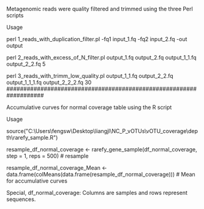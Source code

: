 
Metagenomic reads were quality filtered and trimmed using the three Perl scripts

Usage

perl 1_reads_with_duplication_filter.pl -fq1 input_1.fq -fq2 input_2.fq -out output

perl 2_reads_with_excess_of_N_filter.pl output_1.fq output_2.fq output_1_1.fq output_2_2.fq 5

perl 3_reads_with_trimm_low_quality.pl output_1_1.fq output_2_2.fq output_1_1_1.fq output_2_2_2.fq 30
###################################################################

Accumulative curves for normal coverage table using the R script

Usage

source("C:\\Users\\fengsw\\Desktop\\liangjl\\NC_P_vOTUs\\vOTU_coverage\\depth\\rarefy_sample.R")

resample_df_normal_coverage  <- rarefy_gene_sample(df_normal_coverage, step = 1, reps = 500)  # resample

resample_df_normal_coverage_Mean <- data.frame(colMeans(data.frame(resample_df_normal_coverage)))  # Mean for accumulative curves

Special, df_normal_coverage: Columns are samples and rows represent sequences. 
